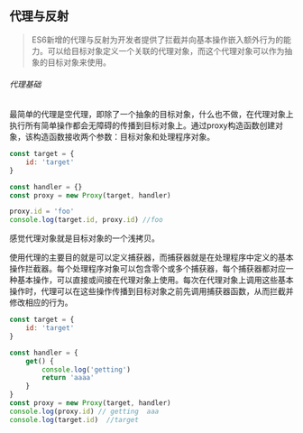 ## 代理与反射

> ES6新增的代理与反射为开发者提供了拦截并向基本操作嵌入额外行为的能力。可以给目标对象定义一个关联的代理对象，而这个代理对象可以作为抽象的目标对象来使用。

###### 代理基础

最简单的代理是空代理，即除了一个抽象的目标对象，什么也不做，在代理对象上执行所有简单操作都会无障碍的传播到目标对象上。通过proxy构造函数创建对象，该构造函数接收两个参数：目标对象和处理程序对象。

```JavaScript
const target = {
    id: 'target'
}

const handler = {}
const proxy = new Proxy(target, handler)

proxy.id = 'foo'
console.log(target.id, proxy.id) //foo
```

感觉代理对象就是目标对象的一个浅拷贝。

使用代理的主要目的就是可以定义捕获器，而捕获器就是在处理程序中定义的基本操作拦截器。每个处理程序对象可以包含零个或多个捕获器，每个捕获器都对应一种基本操作，可以直接或间接在代理对象上使用。每次在代理对象上调用这些基本操作时，代理可以在这些操作传播到目标对象之前先调用捕获器函数，从而拦截并修改相应的行为。

```JavaScript
const target = {
    id: 'target'
}

const handler = {
    get() {
        console.log('getting')
        return 'aaaa'
    }
}
const proxy = new Proxy(target, handler)
console.log(proxy.id) // getting  aaa
console.log(target.id)  //target
```

